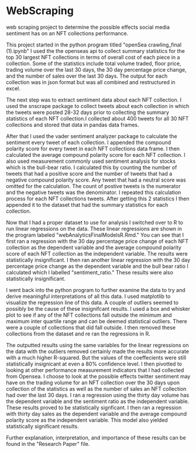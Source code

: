 # WebScraping
web scraping project to determine the possible effects social media sentiment has on an NFT collections performance.

This project started in the python program titled "openSea crawling_final (1).ipynb" I used the the openseas api to collect summary statistics 
for the top 30 largest NFT collections in terms of overall cost of each piece in a collection. Some of the statistics include total volume traded, floor price, 
trading volume over the last 30 days, the 30 day percentage price change, and the number of sales over the last 30 days. The output for each collection was in 
json format but was all combined and restructured in excel.

The next step was to extract sentiment data about each NFT collection. I used the snscrape package to collect tweets about each collection in which the tweets
were posted 28-32 days prior to collecting the summary statistics of each NFT collection.I collected about 400 tweets for all 30 NFT collections and stored 
that data in pandas data frames.

After that I used the vader sentiment analyzer package to calculate the sentiment every tweet of each collection. I appended the compound polarity score for 
every tweet in each NFT collections data frame. I then calculated the average compound polarity score for each NFT collection. I also used measurement commonly
used sentiment analysis for stocks which is the bull-bear ratio. I calculated this by counting the number of tweets that had a positive score and the number of 
tweets that had a negative compound polarity score. Any tweet that had a neutral score was omitted for the calculation. The count of postive tweets is the numerator
and the negative tweets was the denominator. I repeated this calculation process for each NFT collections tweets. After getting this 2 statistics I then appended it
to the dataset that had the summary statistics for each collection.

Now that I had a proper dataset to use for analysis I switched over to R to run linear regressions on the data. These linear regressions are shown in the program labeled
"webAnalyticsFinalModelsR.Rmd." You can see that I first ran a regression with the 30 day percentage price change of each NFT collection as the dependent variable
and the average compound polarity score of each NFT collection as the independent variable. The results were statistically insignificant. I then ran another 
linear regression with the 30 day percentage price change as the dependent variable and the bull bear ratio I calculated which I labelled "sentiment_ratio."
These results were also statistically insignificant.

I went back into the python program to further examine the data to try and derive meaningful interpretations of all this data. I used matplotlib to visualize 
the regression line of this data. A couple of outliers seemed to possibly be the cause of these insignifcant results. I used a box and whisker plot to see if
any of the NFT collections fall outside the minimum and maximum inter quartile range and can be deemed statistical outliers. There were a couple of collections
that did fall outside. I then removed these collections from the dataset and re ran the regressions in R.

The outputted results using the same variables for the linear regressions on the data with the outliers removed certainly made the results more accurate with a 
much higher R-squared. But the values of the coeffecients were still statistically insignicant at even a 80% confidence level. I then pivotted to looking at other 
performance measurement indicators that I had collected from Opensea. I choose to look at the possible effects twitter sentiment may have on the trading volume for
an NFT collection over the 30 days upon collection of the statistics as well as the number of sales an NFT collection had over the last 30 days. I ran a regression
using the thirty day volume has the dependent variable and the sentiment ratio as the independent variable. These results proved to be statistically signficant. 
I then ran a regression with thirty day sales as the dependent variable and the average compound polarity score as the independent variable. This model also yielded
statistically significant results.

Further explanation, interpretation, and importance of these results can be found in the "Research Paper" file. 





